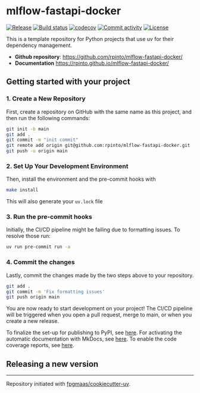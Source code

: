 # mlflow-fastapi-docker

[![Release](https://img.shields.io/github/v/release/rpinto/mlflow-fastapi-docker)](https://img.shields.io/github/v/release/rpinto/mlflow-fastapi-docker)
[![Build status](https://img.shields.io/github/actions/workflow/status/rpinto/mlflow-fastapi-docker/main.yml?branch=main)](https://github.com/rpinto/mlflow-fastapi-docker/actions/workflows/main.yml?query=branch%3Amain)
[![codecov](https://codecov.io/gh/rpinto/mlflow-fastapi-docker/branch/main/graph/badge.svg)](https://codecov.io/gh/rpinto/mlflow-fastapi-docker)
[![Commit activity](https://img.shields.io/github/commit-activity/m/rpinto/mlflow-fastapi-docker)](https://img.shields.io/github/commit-activity/m/rpinto/mlflow-fastapi-docker)
[![License](https://img.shields.io/github/license/rpinto/mlflow-fastapi-docker)](https://img.shields.io/github/license/rpinto/mlflow-fastapi-docker)

This is a template repository for Python projects that use uv for their dependency management.

- **Github repository**: <https://github.com/rpinto/mlflow-fastapi-docker/>
- **Documentation** <https://rpinto.github.io/mlflow-fastapi-docker/>

## Getting started with your project

### 1. Create a New Repository

First, create a repository on GitHub with the same name as this project, and then run the following commands:

```bash
git init -b main
git add .
git commit -m "init commit"
git remote add origin git@github.com:rpinto/mlflow-fastapi-docker.git
git push -u origin main
```

### 2. Set Up Your Development Environment

Then, install the environment and the pre-commit hooks with

```bash
make install
```

This will also generate your `uv.lock` file

### 3. Run the pre-commit hooks

Initially, the CI/CD pipeline might be failing due to formatting issues. To resolve those run:

```bash
uv run pre-commit run -a
```

### 4. Commit the changes

Lastly, commit the changes made by the two steps above to your repository.

```bash
git add .
git commit -m 'Fix formatting issues'
git push origin main
```

You are now ready to start development on your project!
The CI/CD pipeline will be triggered when you open a pull request, merge to main, or when you create a new release.

To finalize the set-up for publishing to PyPI, see [here](https://fpgmaas.github.io/cookiecutter-uv/features/publishing/#set-up-for-pypi).
For activating the automatic documentation with MkDocs, see [here](https://fpgmaas.github.io/cookiecutter-uv/features/mkdocs/#enabling-the-documentation-on-github).
To enable the code coverage reports, see [here](https://fpgmaas.github.io/cookiecutter-uv/features/codecov/).

## Releasing a new version



---

Repository initiated with [fpgmaas/cookiecutter-uv](https://github.com/fpgmaas/cookiecutter-uv).

